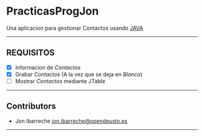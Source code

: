 # PracticasProgJon
 
Una aplicacion para gestionar Contactos usando [JAVA](https://github.com/topics/java)

---

## REQUISITOS

- [x] Informacion de *Contactos*
- [x] Grabar *Contactos* (A la vez que se deja en *Blanco*)
- [ ] Mostrar *Contactos* mediante JTable
---
## Contributors

- Jon Ibarreche <jon.ibarreche@opendeusto.es>
---

